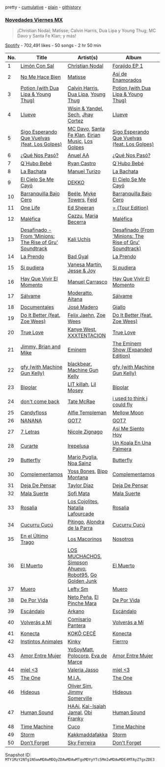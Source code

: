 pretty - [cumulative](/playlists/cumulative/37i9dQZF1DWWZJHBoz7SEG.md) - [plain](/playlists/plain/37i9dQZF1DWWZJHBoz7SEG) - [githistory](https://github.githistory.xyz/mackorone/spotify-playlist-archive/blob/main/playlists/plain/37i9dQZF1DWWZJHBoz7SEG)

### [Novedades Viernes MX](https://open.spotify.com/playlist/37i9dQZF1DWWZJHBoz7SEG)

> ¡Christian Nodal; Matisse; Calvin Harris, Dua Lipa y Young Thug; MC Davo y Santa Fe Klan; y más!

[Spotify](https://open.spotify.com/user/spotify) - 702,491 likes - 50 songs - 2 hr 50 min

| No. | Title | Artist(s) | Album | Length |
|---|---|---|---|---|
| 1 | [Limón Con Sal](https://open.spotify.com/track/2yG1RaWw4zhu9YvIgXl2fD) | [Christian Nodal](https://open.spotify.com/artist/0XwVARXT135rw8lyw1EeWP) | [Forajido EP 1](https://open.spotify.com/album/7I8Jkv7b1hFt0Pc1eePHTR) | 2:54 |
| 2 | [No Me Hace Bien](https://open.spotify.com/track/4BCplEwn32Y3nQeeBsbsj9) | [Matisse](https://open.spotify.com/artist/77aLk6J8ofnVxa1eXK9jiU) | [Así de Enamorados](https://open.spotify.com/album/6cjoz33o9RqcKCgo7zDXxK) | 2:54 |
| 3 | [Potion \(with Dua Lipa & Young Thug\)](https://open.spotify.com/track/7fYRg3CEbk6rNCuzNzMT06) | [Calvin Harris](https://open.spotify.com/artist/7CajNmpbOovFoOoasH2HaY), [Dua Lipa](https://open.spotify.com/artist/6M2wZ9GZgrQXHCFfjv46we), [Young Thug](https://open.spotify.com/artist/50co4Is1HCEo8bhOyUWKpn) | [Potion \(with Dua Lipa & Young Thug\)](https://open.spotify.com/album/1V6HksALLzO5ihpU3YVqJc) | 3:34 |
| 4 | [Llueve](https://open.spotify.com/track/5yDAnr9USNQTP6ojiWBCvv) | [Wisin & Yandel](https://open.spotify.com/artist/1wZtkThiXbVNtj6hee6dz9), [Sech](https://open.spotify.com/artist/77ziqFxp5gaInVrF2lj4ht), [Jhay Cortez](https://open.spotify.com/artist/0EFisYRi20PTADoJrifHrz) | [Llueve](https://open.spotify.com/album/3z4zsIdBVA0vJh8Udz4TJD) | 4:09 |
| 5 | [Sigo Esperando Que Vuelvas \(feat\. Los Golpes\)](https://open.spotify.com/track/1rdkLyIU3b9LTX1a6RrP5M) | [MC Davo](https://open.spotify.com/artist/3TGeuw7OmACouH5JAKkX7I), [Santa Fe Klan](https://open.spotify.com/artist/4tm8CEdm4pkQsEh4jIr9Yp), [Eirian Music](https://open.spotify.com/artist/4hMiTS2vx4r1mJbR4VUzn4), [Los Golpes](https://open.spotify.com/artist/7vyUXV67P88Hxq4Q5cpC1j) | [Sigo Esperando Que Vuelvas \(feat\. Los Golpes\)](https://open.spotify.com/album/58a7npneCuVfs5wqIT64TY) | 3:16 |
| 6 | [¿Qué Nos Pasó?](https://open.spotify.com/track/7k3qWn8D43a5ISa3x8lJux) | [Anuel AA](https://open.spotify.com/artist/2R21vXR83lH98kGeO99Y66) | [¿Qué Nos Pasó?](https://open.spotify.com/album/4q4kJrDt0OcTP2of4YUuHR) | 4:05 |
| 7 | [Q´Hubo Bebé](https://open.spotify.com/track/2TPWn36SvcFXT2lEfEvm0p) | [Ryan Castro](https://open.spotify.com/artist/7j6DKwmjbxvpQO8h914uEz) | [Q´Hubo Bebé](https://open.spotify.com/album/5mENGsx78U8fn1xigykmwj) | 3:00 |
| 8 | [La Bachata](https://open.spotify.com/track/5ww2BF9slyYgNOk37BlC4u) | [Manuel Turizo](https://open.spotify.com/artist/0tmwSHipWxN12fsoLcFU3B) | [La Bachata](https://open.spotify.com/album/1TpGeAzOJgAGdPkcWl95r2) | 2:42 |
| 9 | [El Cielo Se Me Cayó](https://open.spotify.com/track/7q72vajxaywdWMdena6o54) | [DEKKO](https://open.spotify.com/artist/6ZvYYrrfpb1Z7kICDyxWQE) | [El Cielo Se Me Cayó](https://open.spotify.com/album/49E0S14vGXYJSMrloi57sn) | 2:03 |
| 10 | [Barranquilla Bajo Cero](https://open.spotify.com/track/02mhtclidb7Jpf1gwEasJh) | [Beéle](https://open.spotify.com/artist/7a0XAaPaK2aDSqa8p3QnC7), [Myke Towers](https://open.spotify.com/artist/7iK8PXO48WeuP03g8YR51W), [Feid](https://open.spotify.com/artist/2LRoIwlKmHjgvigdNGBHNo) | [Barranquilla Bajo Cero](https://open.spotify.com/album/0TDGIoXeKDPhp1LpU4RMvf) | 4:06 |
| 11 | [One Life](https://open.spotify.com/track/5DXKvETa1xppOmd4CDxs9S) | [Ed Sheeran](https://open.spotify.com/artist/6eUKZXaKkcviH0Ku9w2n3V) | [= \(Tour Edition\)](https://open.spotify.com/album/2CIOGAByaHyjQ1EO55JSzC) | 3:51 |
| 12 | [Maléfica](https://open.spotify.com/track/3i5cUvzBImLJTLh0koudVl) | [Cazzu](https://open.spotify.com/artist/6w3SkAHYPsQ1bxV7VDlG5y), [Maria Becerra](https://open.spotify.com/artist/1DxLCyH42yaHKGK3cl5bvG) | [Maléfica](https://open.spotify.com/album/5h10dZPmIJpkbFiwrNt8AO) | 3:03 |
| 13 | [Desafinado \- From 'Minions: The Rise of Gru' Soundtrack](https://open.spotify.com/track/12j5ByuhjK6vsb0vJS1cwM) | [Kali Uchis](https://open.spotify.com/artist/1U1el3k54VvEUzo3ybLPlM) | [Desafinado \(From 'Minions: The Rise of Gru' Soundtrack\)](https://open.spotify.com/album/3l4QQKkuRpYQCmmq3F6DLv) | 2:10 |
| 14 | [La Prendo](https://open.spotify.com/track/6t48UVZvQWh5wWfWlCZfzY) | [Bad Gyal](https://open.spotify.com/artist/4F4pp8NUW08JuXwnoxglpN) | [La Prendo](https://open.spotify.com/album/4eCRi01qxklHWrG0sIra8x) | 3:01 |
| 15 | [Si pudiera](https://open.spotify.com/track/0PEbhZvom6GqoQwUNDxwRF) | [Vanesa Martín](https://open.spotify.com/artist/5kSJMVPcTITrSZxTrHllVN), [Jesse & Joy](https://open.spotify.com/artist/1mX1TWKpNxDSAH16LgDfiR) | [Si pudiera](https://open.spotify.com/album/7oszfSxoX7J3Zl3IYZeltL) | 4:16 |
| 16 | [Hay Que Vivir El Momento](https://open.spotify.com/track/4J8bSLdnvtKYwWr0tqxhP7) | [Manuel Carrasco](https://open.spotify.com/artist/7qAoXV4U0qDxQAUqhszjAA) | [Hay Que Vivir El Momento](https://open.spotify.com/album/2JFYrFbmfRGPOhDj1C2RcL) | 4:01 |
| 17 | [Sálvame](https://open.spotify.com/track/02oZFeiGtksRb37c7XsL6y) | [Moderatto](https://open.spotify.com/artist/5XsWrYhwadPBjW20qYbdZg), [Aitana](https://open.spotify.com/artist/7eLcDZDYHXZCebtQmVFL25) | [Sálvame](https://open.spotify.com/album/1fsxHgbsE7L2AeYSZps2wG) | 3:44 |
| 18 | [Documentales](https://open.spotify.com/track/3Thy24e4jX5thZRcr9pt0u) | [José Madero](https://open.spotify.com/artist/62nVRNDLaS8m1p31F6omGw) | [Giallo](https://open.spotify.com/album/4WV1PuDBMdzqXiWVWG0ovo) | 3:43 |
| 19 | [Do It Better \(feat\. Zoe Wees\)](https://open.spotify.com/track/1kwHrBWAlucOE57lWugotk) | [Felix Jaehn](https://open.spotify.com/artist/4bL2B6hmLlMWnUEZnorEtG), [Zoe Wees](https://open.spotify.com/artist/03d2mJXSMtuPI0nIvLnhoS) | [Do It Better \(feat\. Zoe Wees\)](https://open.spotify.com/album/5mqNZCRQAKtzzDyohUmBEU) | 2:50 |
| 20 | [True Love](https://open.spotify.com/track/06JvOZ39sK8D8SqiqfaxDU) | [Kanye West](https://open.spotify.com/artist/5K4W6rqBFWDnAN6FQUkS6x), [XXXTENTACION](https://open.spotify.com/artist/15UsOTVnJzReFVN1VCnxy4) | [True Love](https://open.spotify.com/album/1YA0gAfV91LkDq1DODSCbc) | 2:28 |
| 21 | [Jimmy, Brian and Mike](https://open.spotify.com/track/7wtDXxRShBmxJAeXzE4H3p) | [Eminem](https://open.spotify.com/artist/7dGJo4pcD2V6oG8kP0tJRR) | [The Eminem Show \(Expanded Edition\)](https://open.spotify.com/album/6EzbFdrwvWpnpUjzrR57aU) | 3:21 |
| 22 | [gfy \(with Machine Gun Kelly\)](https://open.spotify.com/track/3MTm8eZ2wCEtpyZqqhP6Dn) | [blackbear](https://open.spotify.com/artist/2cFrymmkijnjDg9SS92EPM), [Machine Gun Kelly](https://open.spotify.com/artist/6TIYQ3jFPwQSRmorSezPxX) | [gfy \(with Machine Gun Kelly\)](https://open.spotify.com/album/43tasPwPisjAgGgde0yy7F) | 2:52 |
| 23 | [Bipolar](https://open.spotify.com/track/2QSTNCW51cpgyFqahUxNGe) | [LIT killah](https://open.spotify.com/artist/1vqR17Iv8VFdzure1TAXEq), [Lil Mosey](https://open.spotify.com/artist/5zctI4wO9XSKS8XwcnqEHk) | [Bipolar](https://open.spotify.com/album/02RWaSaZZUXVeVH5MqDQ7i) | 3:01 |
| 24 | [don't come back](https://open.spotify.com/track/3RhyHYnYxuGnP8njFlNxHq) | [Tate McRae](https://open.spotify.com/artist/45dkTj5sMRSjrmBSBeiHym) | [i used to think i could fly](https://open.spotify.com/album/5fhTetHew6Eph6HfQ9O5gJ) | 2:32 |
| 25 | [Candyfloss](https://open.spotify.com/track/5Sglaa4CqeCmpLLWFCvu3i) | [Alfie Templeman](https://open.spotify.com/artist/6QzMY3tnu0m56eKUnr4uCF) | [Mellow Moon](https://open.spotify.com/album/45lhLYfrPQZdCJ5kdgoKth) | 2:48 |
| 26 | [NANANA](https://open.spotify.com/track/2tEMbypmvYhf84mzVbhxwZ) | [GOT7](https://open.spotify.com/artist/6nfDaffa50mKtEOwR8g4df) | [GOT7](https://open.spotify.com/album/3vIVsuFU7ZKCwKB2Yri8lM) | 3:07 |
| 27 | [7 Letras](https://open.spotify.com/track/4IG95yfRQZhTxfFtHzCEji) | [Nicole Zignago](https://open.spotify.com/artist/1SflmlTg1rQ6pTBQ1CbWEP) | [Así Me Siento Hoy](https://open.spotify.com/album/0kefZe88v1Muy6YFe0adCe) | 2:53 |
| 28 | [Curarte](https://open.spotify.com/track/2zB5K2Ywzi9eOhj2KbsDZ4) | [Irepelusa](https://open.spotify.com/artist/3KaNWDYObY73SDpcZBRzuw) | [Un Koala En Una Palmera](https://open.spotify.com/album/3ZAYuvF9D2gG3Qflm4Ps4U) | 3:03 |
| 29 | [Butterfly](https://open.spotify.com/track/3UqhjhMekGBxHoJI1AWPdx) | [Mario Puglia](https://open.spotify.com/artist/3TTSyoNDmtiQ8jSpELHinT), [Noa Sainz](https://open.spotify.com/artist/3kN2uYBnEM2IqRxa69sxkr) | [Butterfly](https://open.spotify.com/album/1Jrsb1j2AqUHGq0fzVtvRW) | 3:08 |
| 30 | [Complementamos](https://open.spotify.com/track/1EHUYtgGHnMWdKT4hEKpNk) | [Yoss Bones](https://open.spotify.com/artist/0SmgVe3giVHaJjGmIz8xA4), [Bipo Montana](https://open.spotify.com/artist/6JG2QQcaQBzinELNvu9PRk) | [Complementamos](https://open.spotify.com/album/0BGHfLapjIuDSD1zMpj1lJ) | 3:06 |
| 31 | [Deja De Pensar](https://open.spotify.com/track/3mlGiX2N4GoX3TW6OdD5LH) | [Taylor Diaz](https://open.spotify.com/artist/7bLFuuccJopbrVGDbD0zyf) | [Deja De Pensar](https://open.spotify.com/album/11r5mZfZnUz8viaB1dBWlY) | 2:58 |
| 32 | [Mala Suerte](https://open.spotify.com/track/5DlIHONh8EZTGHhLYJX8ch) | [Sofi Mata](https://open.spotify.com/artist/3k49gtP15SIgPmlKMSiD1V) | [Mala Suerte](https://open.spotify.com/album/2GN3UKyz4WVNfFHqriMc33) | 3:18 |
| 33 | [Rosalia](https://open.spotify.com/track/7rbaPAXUVh4L1ZoPDuAsRw) | [Los Cojolites](https://open.spotify.com/artist/6SFpEAywC3u4kjE00wHMoO), [Natalia Lafourcade](https://open.spotify.com/artist/1hcdI2N1023RvSwLzTtdsp) | [Rosalia](https://open.spotify.com/album/3eZLKbrT7vREhk9zcUkzdm) | 4:48 |
| 34 | [Cucurru Cucú](https://open.spotify.com/track/26b2rg2cNGfSw5qEY8zAzQ) | [Pitingo](https://open.spotify.com/artist/4ByxGModIR7nXk4ZaVFdfO), [Alondra de la Parra](https://open.spotify.com/artist/1WsQ6agpH5ybgaryTl3gyP) | [Cucurru Cucú](https://open.spotify.com/album/5bSl876CddcDgyMlA9nKYe) | 6:13 |
| 35 | [En el Último Trago](https://open.spotify.com/track/26ZLo3OE6vf6NK56YRn1I4) | [Los Macorinos](https://open.spotify.com/artist/1ldFRYgmjxDrX27bIe3dWx) | [Nosotros](https://open.spotify.com/album/6SVKwaelrNUm99Fo0992kJ) | 2:57 |
| 36 | [El Muerto](https://open.spotify.com/track/43YA7aOo04aXqQrByNWBAk) | [LOS MUCHACHOS](https://open.spotify.com/artist/7AlvzeMX0in2j3k0fBx7fi), [Simpson Ahuevo](https://open.spotify.com/artist/6viZnVSHavFUcW0blu6Mvw), [Robot95](https://open.spotify.com/artist/30CTTIqrcr82nS6B40j975), [Go Golden Junk](https://open.spotify.com/artist/2tU377oBzcCBbRNeVve8FC) | [El Muerto](https://open.spotify.com/album/183nPtoDxIlWs0Y51YgVj1) | 2:53 |
| 37 | [Muero](https://open.spotify.com/track/5ZVf2dn3T3EqwolwoIb8xt) | [Lefty Sm](https://open.spotify.com/artist/6eXHRfK9Ad3IpMpSAqvcDf) | [Muero](https://open.spotify.com/album/0S0AgQdXnkT47Ig8ADDjbF) | 4:18 |
| 38 | [De Por Vida](https://open.spotify.com/track/6T9LqHQOWTbkZomzvyUL3h) | [Neto Peña](https://open.spotify.com/artist/0U5RYP2HMdGv2GhicLhkOI), [El Pinche Mara](https://open.spotify.com/artist/3L7OHIT4kfdcDSnnGM0TKN) | [De Por Vida](https://open.spotify.com/album/7ASBDgsoGpAge4byZaRPzj) | 3:15 |
| 39 | [Escándalo](https://open.spotify.com/track/5mNAbD0VHs35L0Z6xo9t5X) | [Arkano](https://open.spotify.com/artist/5ACyfaynUH9FpBaR8uZprQ) | [Escándalo](https://open.spotify.com/album/7l4p2mFxH7RmSNWz60MxGL) | 2:57 |
| 40 | [Volverás a Mí](https://open.spotify.com/track/7kj4ao3ZXszx2ui1yxEB4C) | [Comisario Pantera](https://open.spotify.com/artist/7eOGKFUwjDDem40BGPqnZR) | [Volverás a Mí](https://open.spotify.com/album/3XARRLJQDDXBHAO3w30gng) | 2:29 |
| 41 | [Konecta](https://open.spotify.com/track/6qjXl7uFzngrqY5qED1quu) | [KOKÔ CECÊ](https://open.spotify.com/artist/4MAPWlyF0tOgw8djPFLU9V) | [Konecta](https://open.spotify.com/album/28CaUcAl152WhXaNJ8MvjX) | 2:22 |
| 42 | [Instintos Animales](https://open.spotify.com/track/1aZReheYIMalvxMShvPzvg) | [Kinky](https://open.spotify.com/artist/4WOIfFwyvx22jM0eg2fpKv) | [Fierrro](https://open.spotify.com/album/0ATTBGNon1S8UvXOAyll9i) | 4:26 |
| 43 | [Amor Entre Mujer](https://open.spotify.com/track/7kbLWbsm16J2WimzrC0iDA) | [YoSoyMatt](https://open.spotify.com/artist/0NYE6CFlP7ElQR6r395gbV), [Polocorp](https://open.spotify.com/artist/2y9LLMJaR9CvCFeeuLoWjZ), [Eva de Marce](https://open.spotify.com/artist/1UgwU7ChXfMkwH9t6ivW2E) | [Amor Entre Mujer](https://open.spotify.com/album/4tRbLBaf7fQaYZnZp41ttO) | 4:32 |
| 44 | [miel <3](https://open.spotify.com/track/6yaGq15NkA6cho4zUUfn5w) | [Valeria Jasso](https://open.spotify.com/artist/4JTbF9feswVonYL7fHSVCh) | [miel <3](https://open.spotify.com/album/6HsQoY5d6BWRwcQF308Vpw) | 3:23 |
| 45 | [The One](https://open.spotify.com/track/55tQMd3wlWyiB51q6CGZgS) | [M.I.A.](https://open.spotify.com/artist/0QJIPDAEDILuo8AIq3pMuU) | [The One](https://open.spotify.com/album/1wjFYIGn9tsz6egrNisZj1) | 2:25 |
| 46 | [Hideous](https://open.spotify.com/track/4u2O3s1p5pWNx2CRFAynXX) | [Oliver Sim](https://open.spotify.com/artist/4KDu9uqzqseVCpQXMa8Pvm), [Jimmy Somerville](https://open.spotify.com/artist/6LQeBFIfD4C22RJVVjQ6S7) | [Hideous](https://open.spotify.com/album/6s5GbyGHzt8qXx0eb0IAN0) | 4:23 |
| 47 | [Human Sound](https://open.spotify.com/track/1BpcVnAhL6LuS8q3l03ONd) | [HAAi](https://open.spotify.com/artist/0pkLgeB9j465x1QB2kRoy4), [Kai\-Isaiah Jamal](https://open.spotify.com/artist/4qYmQYhUf6LUPG5Rbib2Xw), [Obi Franky](https://open.spotify.com/artist/7wcA5gBY4GRUDwcfyoj0p0) | [Human Sound](https://open.spotify.com/album/0Kh4wcY7TbLk7VIY7SDLYg) | 5:26 |
| 48 | [Time Machine](https://open.spotify.com/track/4Fkf0tYc8tD0BeS7k20AAa) | [Cuco](https://open.spotify.com/artist/2Tglaf8nvDzwSQnpSrjLHP) | [Time Machine](https://open.spotify.com/album/4jAN28tuuWdvDsX5HzPXbv) | 3:39 |
| 49 | [Storm](https://open.spotify.com/track/6T2x1dbq6rhxEvHpJDwfpw) | [Kakkmaddafakka](https://open.spotify.com/artist/4HV7yKF3SRpY6I0gxu7hm9) | [Storm](https://open.spotify.com/album/23evqzymCn10rebdzzTlW9) | 3:37 |
| 50 | [Don’t Forget](https://open.spotify.com/track/0MBupnLliwp226j5RSaPt0) | [Sky Ferreira](https://open.spotify.com/artist/7pyhre5oEEFMqcgMEvJY7q) | [Don't Forget](https://open.spotify.com/album/4DRVBIISdoxJAb7Syh3gSt) | 3:48 |

Snapshot ID: `MTY1MzY2NTg1NSwwMDAwMDQyZDAwMDAwMTgxMDYyYTc5MmIwMDAwMDE4MTAyZTgxZDE3`
